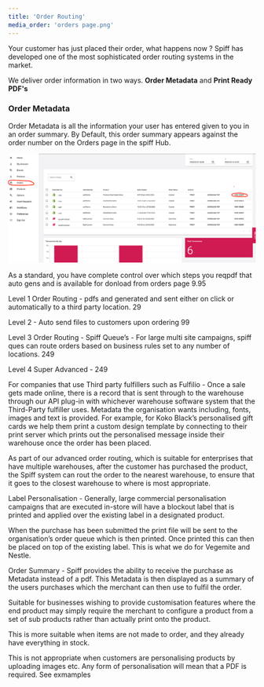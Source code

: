 ```yaml
---
title: 'Order Routing'
media_order: 'orders page.png'
---
```


Your customer has just placed their order, what happens now ? Spiff has developed one of the most sophisticated order routing systems in the market. 

We deliver order information in two ways. **Order Metadata** and **Print Ready PDF's**

### Order Metadata
Order Metadata is all the information your user has entered given to you in an order summary. By Default, this order summary appears against the order number on the Orders page in the spiff Hub. 

![](orders%20page.png)



As a standard, you have complete control over which steps you reqpdf that auto gens and is available for donload from orders page 9.95

Level 1 Order Routing - pdfs and generated and sent either on click or automatically to a third party location.  29

Level 2 - Auto send files to customers upon ordering 99

Level 3 Order Routing - Spiff Queue’s - For large multi site campaigns, spiff ques can route orders based on business rules set to any number of locations. 249

Level 4 Super Advanced - 249

 

For companies that use Third party fulfillers such as Fulfilio - Once a sale gets made online, there is a record that is sent through to the warehouse through our API plug-in with whichever warehouse software system that the Third-Party fulfiller uses. Metadata the organisation wants including, fonts, images and text is provided. For example, for Koko Black’s personalised gift cards we help them print a custom design template by connecting to their print server which prints out the personalised message inside their warehouse once the order has been placed. 

As part of our advanced order routing, which is suitable for enterprises that have multiple warehouses, after the customer has purchased the product, the Spiff system can rout the order to the nearest warehouse, to ensure that it goes to the closest warehouse to where is most appropriate. 

 Label Personalisation -  Generally, large commercial personalisation campaigns that are executed in-store will have a blockout label that is printed and applied over the existing label in a designated product.

 When the purchase has been submitted the print file will be sent to the organisation’s order queue which is then printed. Once printed this can then be placed on top of the existing label. This is what we do for Vegemite and Nestle. 


 

 

Order Summary  - Spiff provides the ability to receive the purchase as Metadata instead of a pdf. This Metadata is then displayed as a summary of the users purchases which the merchant can then use to fulfil the order. 

Suitable for businesses wishing to provide customisation features where the end product may simply require the merchant to configure a product from a set of sub products rather than actually print onto the product. 

This is more suitable when items are not made to order, and they already have everything in stock. 


This is not appropriate when customers are personalising products by uploading images etc. Any form of personalisation will mean that a PDF is required. See exmamples